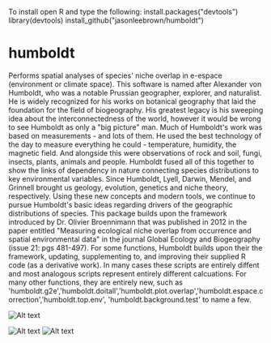 To install open R and type the following:
install.packages("devtools")
library(devtools)
install_github("jasonleebrown/humboldt")


# humboldt
Performs spatial analyses of species' niche overlap in e-espace (environment or climate space).  This software is named after Alexander von Humboldt, who was a notable Prussian geographer, explorer, and naturalist. He is widely recognized for his works on botanical geography that laid the foundation for the field of biogeography. His greatest legacy is his sweeping idea about the interconnectedness of the world, however it would be wrong to see Humboldt as only a "big picture" man. Much of Humboldt's work was based on measurements - and lots of them. He used the best technology of the day to measure everything he could - temperature, humidity, the magnetic field. And alongside this were observations of rock and soil, fungi, insects, plants, animals and people.  Humboldt fused all of this together to show the links of dependency in nature connecting species distributions to key environmental variables. Since Humboldt, Lyell, Darwin, Mendel, and Grinnell brought us geology, evolution, genetics and niche theory, respectively.  Using these new concepts and modern tools, we continue to pursue Humboldt's basic ideas regarding drivers of the geographic distributions of species. This package builds upon the framework introduced by Dr. Olivier Broennimann that was published in 2012 in the paper entitled "Measuring ecological niche overlap from occurrence and spatial environmental data" in the journal Global Ecology and Biogeography (issue 21: pgs 481-497). For some functions, Humboldt builds upon their the framework, updating, supplementing to, and improving their supplied R code (as a derivative work). In many cases these scripts are entirely diffent and most analogous scripts represent entirely different calcuations. For many other functions, they are entirely new, such as 'humboldt.g2e','humboldt.doitall','humboldt.plot.overlap','humboldt.espace.correction','humboldt.top.env', 'humboldt.background.test' to name a few.

![Alt text](https://raw.githubusercontent.com/jasonleebrown/humboldt/master/humboldt.jpg?raw=true "Title") 

![Alt text](https://raw.githubusercontent.com/jasonleebrown/humboldt/master/humbodlt2.jpg?raw=true "Title") 
![Alt text](https://raw.githubusercontent.com/jasonleebrown/humboldt/master/humboldt3.jpg?raw=true "Title") 
